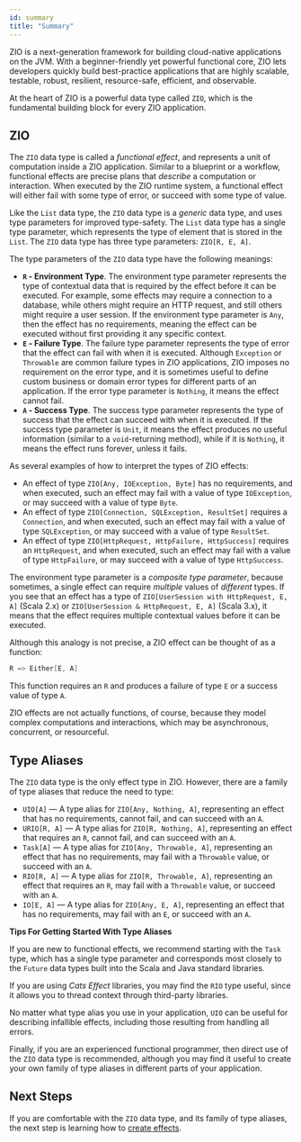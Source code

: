 ```yaml
---
id: summary
title: "Summary"
---
```


ZIO is a next-generation framework for building cloud-native applications on the JVM. With a beginner-friendly yet powerful functional core, ZIO lets developers quickly build best-practice applications that are highly scalable, testable, robust, resilient, resource-safe, efficient, and observable.

At the heart of ZIO is a powerful data type called `ZIO`, which is the fundamental building block for every ZIO application.

## ZIO 

The `ZIO` data type is called a _functional effect_, and represents a unit of computation inside a ZIO application. Similar to a blueprint or a workflow, functional effects are precise plans that _describe_ a computation or interaction. When executed by the ZIO runtime system, a functional effect will either fail with some type of error, or succeed with some type of value.

Like the `List` data type, the `ZIO` data type is a _generic_ data type, and uses type parameters for improved type-safety. The `List` data type has a single type parameter, which represents the type of element that is stored in the `List`. The `ZIO` data type has three type parameters: `ZIO[R, E, A]`.

The type parameters of the `ZIO` data type have the following meanings:

 - **`R` - Environment Type**. The environment type parameter represents the type of contextual data that is required by the effect before it can be executed. For example, some effects may require a connection to a database, while others might require an HTTP request, and still others might require a user session. If the environment type parameter is `Any`, then the effect has no requirements, meaning the effect can be executed without first providing it any specific context.
 - **`E` - Failure Type**. The failure type parameter represents the type of error that the effect can fail with when it is executed. Although `Exception` or `Throwable` are common failure types in ZIO applications, ZIO imposes no requirement on the error type, and it is sometimes useful to define custom business or domain error types for different parts of an application. If the error type parameter is `Nothing`, it means the effect cannot fail.
 - **`A` - Success Type**. The success type parameter represents the type of success that the effect can succeed with when it is executed. If the success type parameter is `Unit`, it means the effect produces no useful information (similar to a `void`-returning method), while if it is `Nothing`, it means the effect runs forever, unless it fails.

 As several examples of how to interpret the types of ZIO effects:

  - An effect of type `ZIO[Any, IOException, Byte]` has no requirements, and when executed, such an effect may fail with a value of type `IOException`, or may succeed with a value of type `Byte`.
  - An effect of type `ZIO[Connection, SQLException, ResultSet]` requires a `Connection`, and when executed, such an effect may fail with a value of type `SQLException`, or may succeed with a value of type `ResultSet`.
  - An effect of type `ZIO[HttpRequest, HttpFailure, HttpSuccess]` requires an `HttpRequest`, and when executed, such an effect may fail with a value of type `HttpFailure`, or may succeed with a value of type `HttpSuccess`.

The environment type parameter is a _composite type parameter_, because sometimes, a single effect can require _multiple_ values of _different_ types. If you see that an effect has a type of `ZIO[UserSession with HttpRequest, E, A]` (Scala 2.x) or `ZIO[UserSession & HttpRequest, E, A]` (Scala 3.x), it means that the effect requires multiple contextual values before it can be executed.

Although this analogy is not precise, a ZIO effect can be thought of as a function:

```scala
R => Either[E, A]
```

This function requires an `R` and produces a failure of type `E` or a success value of type `A`. 

ZIO effects are not actually functions, of course, because they model complex computations and interactions, which may be asynchronous, concurrent, or resourceful.

## Type Aliases

The `ZIO` data type is the only effect type in ZIO. However, there are a family of type aliases that reduce the need to type:

 - `UIO[A]` — A type alias for `ZIO[Any, Nothing, A]`, representing an effect that has no requirements, cannot fail, and can succeed with an `A`.
 - `URIO[R, A]` — A type alias for `ZIO[R, Nothing, A]`, representing an effect that requires an `R`, cannot fail, and can succeed with an `A`.
 - `Task[A]` — A type alias for `ZIO[Any, Throwable, A]`, representing an effect that has no requirements, may fail with a `Throwable` value, or succeed with an `A`.
 - `RIO[R, A]` — A type alias for `ZIO[R, Throwable, A]`, representing an effect that requires an `R`, may fail with a `Throwable` value, or succeed with an `A`.
 - `IO[E, A]` — A type alias for `ZIO[Any, E, A]`, representing an effect that has no requirements, may fail with an `E`, or succeed with an `A`.


**Tips For Getting Started With Type Aliases**

If you are new to functional effects, we recommend starting with the `Task` type, which has a single type parameter and corresponds most closely to the `Future` data types built into the Scala and Java standard libraries.

If you are using _Cats Effect_ libraries, you may find the `RIO` type useful, since it allows you to thread context through third-party libraries.

No matter what type alias you use in your application, `UIO` can be useful for describing infallible effects, including those resulting from handling all errors.

Finally, if you are an experienced functional programmer, then direct use of the `ZIO` data type is recommended, although you may find it useful to create your own family of type aliases in different parts of your application.

## Next Steps

If you are comfortable with the `ZIO` data type, and its family of type aliases, the next step is learning how to [create effects](creating-effects.md).
